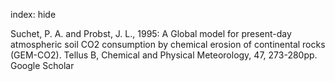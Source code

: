 index: hide

<div class="Citation">

  <div class="Citation-body">
    <div class="Citation-text">Suchet, P. A. and Probst, J. L., 1995: A Global model for present-day atmospheric soil CO2 consumption by chemical erosion of continental rocks (GEM-CO2). <span class="Article-journal">Tellus B, Chemical and Physical Meteorology, </span><span class="Article-volume">47, </span>273-280pp.</div>
    <div class="Citation-links">
      <div class="CitationLink" data-href="https://scholar.google.com/scholar?q=A+Global+model+for+present-day+atmospheric+soil+CO2+consumption+by+chemical+erosion+of+continental+rocks+%28GEM-CO2%29">
        <div class="CitationLink-icon CitationLink-Scholar"></div>
        <div class="CitationLink-text">Google Scholar</div>
      </div>
    </div>
  </div>
</div>


<div class="Citation-copy">

</div>